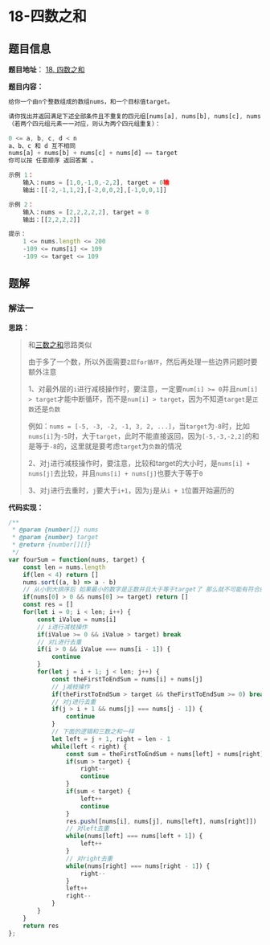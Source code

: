# 18-四数之和

## 题目信息

**题目地址**： [18. 四数之和](https://leetcode.cn/problems/4sum/description/)

**题目内容：**

```javascript
给你一个由n个整数组成的数组nums，和一个目标值target。

请你找出并返回满足下述全部条件且不重复的四元组[nums[a], nums[b], nums[c], nums[d]] 
（若两个四元组元素一一对应，则认为两个四元组重复）：

0 <= a, b, c, d < n
a、b、c 和 d 互不相同
nums[a] + nums[b] + nums[c] + nums[d] == target
你可以按 任意顺序 返回答案 。

示例 1：
    输入：nums = [1,0,-1,0,-2,2], target = 0输
    输出：[[-2,-1,1,2],[-2,0,0,2],[-1,0,0,1]]

示例 2：
    输入：nums = [2,2,2,2,2], target = 8
    输出：[[2,2,2,2]]

提示：
    1 <= nums.length <= 200
    -109 <= nums[i] <= 109
    -109 <= target <= 109
```

## 题解

### 解法一

**思路：**

> 和[三数之和](./15-三数之和.md)思路类似
> 
> 由于多了一个数，所以外面需要`2层for循环`，然后再处理一些边界问题时要额外注意
> 
> 1、对最外层的`i`进行减枝操作时，要注意，一定要`num[i] >= 0`并且`num[i] > target`才能中断循环，而不是`num[i] > target`，因为不知道`target`是`正数`还是`负数`
> 
> 例如：`nums = [-5, -3, -2, -1, 3, 2, ...]`，当`target`为`-8`时，比如`nums[i]`为`-5`时，大于`target`，此时不能直接返回，因为`[-5,-3,-2,2]`的和是等于`-8`的，这里就是要考虑`target`为`负数`的情况
> 
> 2、对`j`进行减枝操作时，要注意，比较和target的大小时，是`nums[i] + nums[j]`去比较，并且`nums[i] + nums[j]`也要大于等于`0`
> 
> 3、对`j`进行去重时，`j`要大于`i+1`，因为`j`是从`i + 1`位置开始遍历的

**代码实现：**

```javascript
/**
 * @param {number[]} nums
 * @param {number} target
 * @return {number[][]}
 */
var fourSum = function(nums, target) {
    const len = nums.length
    if(len < 4) return []
    nums.sort((a, b) => a - b)
    // 从小到大排序后 如果最小的数字是正数并且大于等于target了 那么就不可能有符合的其他选项了
    if(nums[0] > 0 && nums[0] >= target) return []
    const res = []
    for(let i = 0; i < len; i++) {
        const iValue = nums[i]
        // i进行减枝操作
        if(iValue >= 0 && iValue > target) break
        // 对i进行去重
        if(i > 0 && iValue === nums[i - 1]) {
            continue
        }
        for(let j = i + 1; j < len; j++) {
            const theFirstToEndSum = nums[i] + nums[j]
            // j减枝操作
            if(theFirstToEndSum > target && theFirstToEndSum >= 0) break
            // 对j进行去重
            if(j > i + 1 && nums[j] === nums[j - 1]) {
                continue
            }
            // 下面的逻辑和三数之和一样
            let left = j + 1, right = len - 1
            while(left < right) {
                const sum = theFirstToEndSum + nums[left] + nums[right]
                if(sum > target) {
                    right--
                    continue
                }
                if(sum < target) {
                    left++
                    continue
                }
                res.push([nums[i], nums[j], nums[left], nums[right]])
                // 对left去重
                while(nums[left] === nums[left + 1]) {
                    left++
                }
                // 对right去重
                while(nums[right] === nums[right - 1]) {
                    right--
                }
                left++
                right--
            }
        }
    }
    return res
};
```